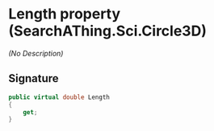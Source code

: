 # Length property (SearchAThing.Sci.Circle3D)
_(No Description)_

## Signature
```csharp
public virtual double Length
{
    get;
}
```
